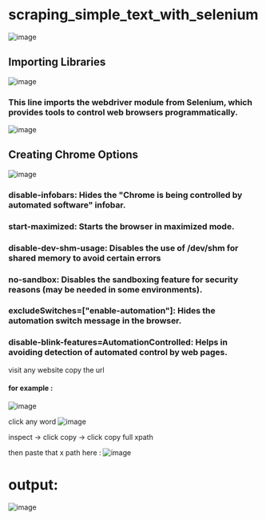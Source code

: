 # scraping_simple_text_with_selenium

![image](https://github.com/user-attachments/assets/0d638e60-ec1e-4599-bc85-5222628cbad6)


## Importing Libraries
![image](https://github.com/user-attachments/assets/945935f9-af88-4e09-835e-9dfe69d7b97e)

### This line imports the **webdriver** module from Selenium, which provides tools to control web browsers programmatically.

![image](https://github.com/user-attachments/assets/3032b36b-709b-410d-bf35-753e852778e5)

## Creating Chrome Options
![image](https://github.com/user-attachments/assets/fa56a4a0-59ba-41b7-81f6-7a1c4b2c37c7)

### disable-infobars: Hides the "Chrome is being controlled by automated software" infobar.

### start-maximized: Starts the browser in maximized mode.

### disable-dev-shm-usage: Disables the use of /dev/shm for shared memory to avoid certain errors

### no-sandbox: Disables the sandboxing feature for security reasons (may be needed in some environments).

### excludeSwitches=["enable-automation"]: Hides the automation switch message in the browser.

### disable-blink-features=AutomationControlled: Helps in avoiding detection of automated control by web pages.

visit any website copy the url

#### for example :
![image](https://github.com/user-attachments/assets/d10ff78a-e078-4d64-a2d1-c766e7320aa6)

click any word
![image](https://github.com/user-attachments/assets/cc11a6f1-2a59-4e30-b87c-aef19fac24ee)

inspect -> click copy -> click copy full xpath

then paste that x path here :
![image](https://github.com/user-attachments/assets/6607a09a-57f9-4a11-94ac-144f72f5347d)

# output:
![image](https://github.com/user-attachments/assets/0b586819-f875-43ee-8afd-bbc1719e75b9)








